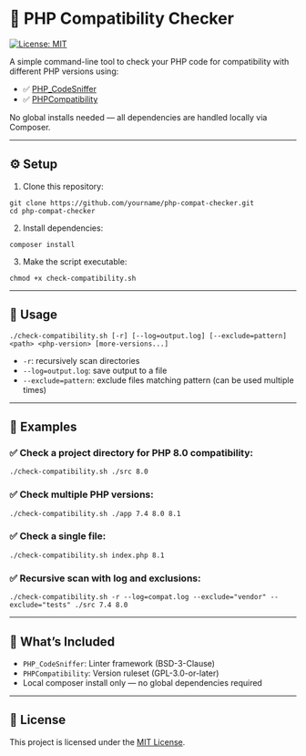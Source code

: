 # 🧪 PHP Compatibility Checker

[![License: MIT](https://img.shields.io/badge/license-MIT-green.svg)](LICENSE)

A simple command-line tool to check your PHP code for compatibility with different PHP versions using:

- ✅ [PHP_CodeSniffer](https://github.com/squizlabs/PHP_CodeSniffer)
- ✅ [PHPCompatibility](https://github.com/PHPCompatibility/PHPCompatibility)

No global installs needed — all dependencies are handled locally via Composer.

---

## ⚙️ Setup

1. Clone this repository:

```
git clone https://github.com/yourname/php-compat-checker.git
cd php-compat-checker
```

2. Install dependencies:

```
composer install
```

3. Make the script executable:

```
chmod +x check-compatibility.sh
```

---

## 🚀 Usage

```
./check-compatibility.sh [-r] [--log=output.log] [--exclude=pattern] <path> <php-version> [more-versions...]
```

- `-r`: recursively scan directories
- `--log=output.log`: save output to a file
- `--exclude=pattern`: exclude files matching pattern (can be used multiple times)

---

## 📌 Examples

### ✅ Check a project directory for PHP 8.0 compatibility:

```
./check-compatibility.sh ./src 8.0
```

### ✅ Check multiple PHP versions:

```
./check-compatibility.sh ./app 7.4 8.0 8.1
```

### ✅ Check a single file:

```
./check-compatibility.sh index.php 8.1
```

### ✅ Recursive scan with log and exclusions:

```
./check-compatibility.sh -r --log=compat.log --exclude="vendor" --exclude="tests" ./src 7.4 8.0
```

---

## 🔧 What’s Included

- `PHP_CodeSniffer`: Linter framework (BSD-3-Clause)
- `PHPCompatibility`: Version ruleset (GPL-3.0-or-later)
- Local composer install only — no global dependencies required

---

## 📄 License

This project is licensed under the [MIT License](LICENSE).
